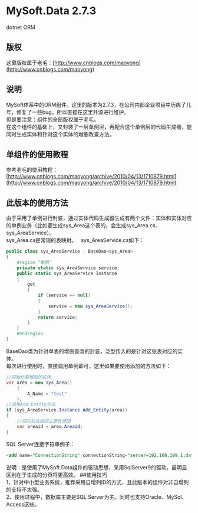 # MySoft.Data 2.7.3
dotnet ORM  
## 版权
这里版权属于老毛：[http://www.cnblogs.com/maoyong](http://www.cnblogs.com/maoyong)  
## 说明
MySoft体系中的ORM组件，这里的版本为2.7.3，在公司内部企业项目中历练了几年，修复了一些bug，所以直接在这里开源进行维护。  
但是要注意：组件的全部版权属于老毛。  
在这个组件的基础上，又封装了一层单例层，再配合这个单例层的代码生成器，能同时生成实体和针对这个实体的增删改查方法。  
## 单组件的使用教程  
参考老毛的使用教程：[http://www.cnblogs.com/maoyong/archive/2010/04/13/1710879.html](http://www.cnblogs.com/maoyong/archive/2010/04/13/1710879.html)  
## 此版本的使用方法
由于采用了单例进行封装，通过实体代码生成器生成有两个文件：实体和实体对应的单例业务（比如要生成sys_Area这个表的，会生成sys_Area.cs、sys_AreaService）。  
sys_Area.cs是常规的表映射。  
sys_AreaService.cs如下：  
```C#  
public class sys_AreaService : BaseDao<sys_Area>
{
    #region "单例"
    private static sys_AreaService service;
    public static sys_AreaService Instance
    {
        get
        {
            if (service == null)
            {
                service = new sys_AreaService();
            }
            return service;
        }
    }
    #endregion
}
```  
BaseDao类为针对单表的增删查改的封装，泛型传入的是针对这张表对应的实体。  
每次进行使用时，直接调用单例即可，这里如果要使用添加的方法如下：  
```C#
//初始化要增加的实体
var area = new sys_Area()
    {
        A_Name = "test"
    };
//调用Add_Entity方法
if (sys_AreaService.Instance.Add_Entity(area))
{
	//成功后会返回主键自增ID
    var areaid = area.Areaid;
}
```  
SQL Server连接字符串例子：  
```SQL
<add name="ConnectionString" connectionString="server=192.168.199.1;database=DataBaseName;uid=sa;pwd=123456;" providerName="MySoft.Data.SqlServer9.SqlServer9Provider" />
```  
说明：是使用了MySoft.Data组件的驱动思想，采用SqlServer9的驱动，最明显区别在于生成的分页将更高效。
##使用技巧  
1、针对中小型业务系统，推荐采用自增列ID的方式，且此版本的组件对非自增列的支持不太强。  
2、使用过程中，数据库主要是SQL Server为主。同时也支持Oracle、MySql、Access这些。
